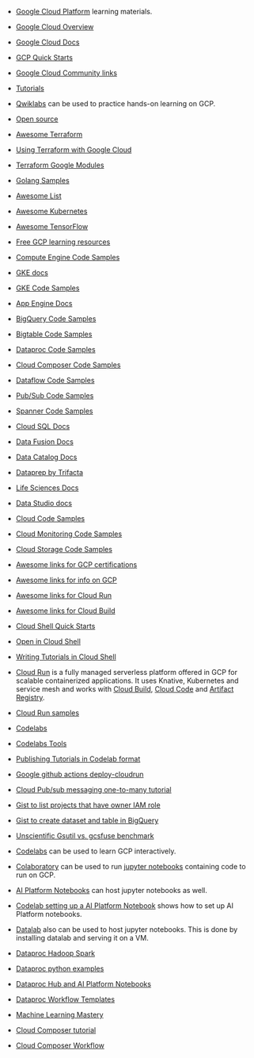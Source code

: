 - [Google Cloud Platform](https://cloud.google.com/) learning materials.

- [Google Cloud Overview](https://cloud-dot-devsite-v2-prod.appspot.com/docs/overview)
- [Google Cloud Docs](https://cloud.google.com/docs)
- [GCP Quick Starts](https://cloud.google.com/gcp/getting-started)
- [Google Cloud Community links](https://cloud.google.com/community) 
- [Tutorials](https://cloud.google.com/community#home-tutorials)

- [Qwiklabs](https://www.qwiklabs.com/) can be used to practice hands-on learning on GCP.

- [Open source](https://cloud.google.com/community#home-oss)
- [Awesome Terraform](https://github.com/shuaibiyy/awesome-terraform)
- [Using Terraform with Google Cloud](https://cloud.google.com/docs/terraform)
- [Terraform Google Modules](https://github.com/terraform-google-modules)
- [Golang Samples](https://github.com/GoogleCloudPlatform/golang-samples)
- [Awesome List](https://github.com/GoogleCloudPlatform/awesome-google-cloud)
- [Awesome Kubernetes](https://github.com/ramitsurana/awesome-kubernetes)
- [Awesome TensorFlow](https://github.com/jtoy/awesome-tensorflow)
- [Free GCP learning resources](https://medium.com/javarevisited/my-favorite-free-google-cloud-platform-gcp-professional-cloud-developer-certification-courses-856ef69a56bb)
- [Compute Engine Code Samples](https://cloud-dot-devsite-v2-prod.appspot.com/compute/docs#code-samples)
- [GKE docs](https://cloud-dot-devsite-v2-prod.appspot.com/kubernetes-engine/docs)
- [GKE Code Samples](https://cloud-dot-devsite-v2-prod.appspot.com/kubernetes-engine/docs/samples)
- [App Engine Docs](https://cloud-dot-devsite-v2-prod.appspot.com/appengine/docs)
- [BigQuery Code Samples](https://cloud-dot-devsite-v2-prod.appspot.com/bigquery/docs/samples/)
- [Bigtable Code Samples](https://cloud-dot-devsite-v2-prod.appspot.com/bigtable/docs/samples)
- [Dataproc Code Samples](https://cloud-dot-devsite-v2-prod.appspot.com/dataproc/docs/samples)
- [Cloud Composer Code Samples](https://cloud-dot-devsite-v2-prod.appspot.com/composer/docs/samples)
- [Dataflow Code Samples](https://cloud-dot-devsite-v2-prod.appspot.com/dataflow/docs/samples)
- [Pub/Sub Code Samples](https://cloud-dot-devsite-v2-prod.appspot.com/pubsub/docs/samples)
- [Spanner Code Samples](https://cloud-dot-devsite-v2-prod.appspot.com/spanner/docs/samples)
- [Cloud SQL Docs](https://cloud-dot-devsite-v2-prod.appspot.com/sql/docs)

- [Data Fusion Docs](https://cloud-dot-devsite-v2-prod.appspot.com/data-fusion/docs)
- [Data Catalog Docs](https://cloud-dot-devsite-v2-prod.appspot.com/data-catalog/docs)
- [Dataprep by Trifacta](https://docs.trifacta.com/display/dp/)
- [Life Sciences Docs](https://cloud-dot-devsite-v2-prod.appspot.com/life-sciences/docs)

- [Data Studio docs](https://support.google.com/datastudio)

- [Cloud Code Samples](https://github.com/GoogleCloudPlatform/cloud-code-samples)
- [Cloud Monitoring Code Samples](https://cloud.google.com/monitoring/docs/samples)
- [Cloud Storage Code Samples](https://cloud-dot-devsite-v2-prod.appspot.com/storage/docs/samples)



- [Awesome links for GCP certifications](https://github.com/sathishvj/awesome-gcp-certifications)
- [Awesome links for info on GCP](https://github.com/GoogleCloudPlatform/awesome-google-cloud)
- [Awesome links for Cloud Run](https://github.com/steren/awesome-cloudrun)
- [Awesome links for Cloud Build](https://github.com/Timtech4u/awesome-cloudbuild)

- [Cloud Shell Quick Starts](https://cloud.google.com/shell/docs/quickstart)
- [Open in Cloud Shell](https://cloud.google.com/shell/docs/open-in-cloud-shell)
- [Writing Tutorials in Cloud Shell](https://cloud.google.com/shell/docs/cloud-shell-tutorials/tutorials)

- [Cloud Run](https://cloud.google.com/run) is a fully managed serverless platform offered in GCP for scalable containerized applications. It uses Knative, Kubernetes and service mesh and works with [Cloud Build](https://cloud.google.com/cloud-build), [Cloud Code](https://cloud.google.com/code) and [Artifact Registry](https://cloud.google.com/artifact-registry).
- [Cloud Run samples](https://github.com/GoogleCloudPlatform/cloud-run-samples)

- [Codelabs](https://codelabs.developers.google.com/)
- [Codelabs Tools](https://github.com/googlecodelabs/tools)
- [Publishing Tutorials in Codelab format](https://medium.com/@zarinlo/publish-technical-tutorials-in-google-codelab-format-b07ef76972cd)
- [Google github actions deploy-cloudrun](https://github.com/google-github-actions/deploy-cloudrun)
- [Cloud Pub/sub messaging one-to-many tutorial](https://cloud.google.com/pubsub/docs/building-pubsub-messaging-system)
- [Gist to list projects that have owner IAM role](https://gist.github.com/bobbae/fc095ff95d45df43c355960b6c800be7)
- [Gist to create dataset and table in BigQuery](https://gist.github.com/bobbae/7b77bf317f42595ef7fcbe2e43bf10a6)
- [Unscientific Gsutil vs. gcsfuse benchmark](https://gist.github.com/bobbae/1f1f2dcd3f9a2288fca56c9089d6ea37)


- [Codelabs](https://codelabs.developers.google.com/) can be used to learn GCP interactively.

- [Colaboratory](https://colab.research.google.com/notebooks/intro.ipynb) can be used to run [jupyter notebooks](https://jupyter.org/) containing code to run on GCP.

- [AI Platform Notebooks](https://cloud.google.com/ai-platform-notebooks) can host jupyter notebooks as well.

- [Codelab setting up a AI Platform Notebook](https://codelabs.developers.google.com/codelabs/prototyping-caip-notebooks/#0) shows how to set up AI Platform notebooks.

- [Datalab](https://cloud.google.com/datalab/docs) also can be used to host jupyter notebooks. This is done by installing datalab and serving it on a VM.

- [Dataproc Hadoop Spark](https://programmaticponderings.com/2018/12/11/big-data-analytics-with-java-and-python-using-cloud-dataproc-googles-fully-managed-spark-and-hadoop-service/)
- [Dataproc python examples](https://cloud.google.com/dataproc/docs/tutorials/python-library-example)
- [Dataproc Hub and AI Platform Notebooks](https://cloud.google.com/blog/products/data-analytics/administering-jupyter-notebooks-for-spark-workloads-on-dataproc)
- [Dataproc Workflow Templates](https://programmaticponderings.com/2018/12/16/using-the-google-cloud-dataproc-workflowtemplates-api-to-automate-spark-and-hadoop-workloads-on-gcp/)
- [Machine Learning Mastery](https://machinelearningmastery.com/start-here/)

- [Cloud Composer tutorial](https://codelabs.developers.google.com/codelabs/intro-cloud-composer#0)
- [Cloud Composer Workflow](https://cloud.google.com/dataproc/docs/tutorials/workflow-composer)



